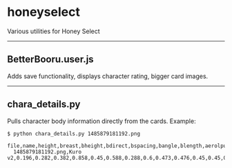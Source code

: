 # honeyselect
Various utilities for Honey Select

---
BetterBooru.user.js
---

Adds save functionality, displays character rating, bigger card images.

---
chara_details.py
---

Pulls character body information directly from the cards. Example:

    $ python chara_details.py 1485879181192.png
      file,name,height,breast,bheight,bdirect,bspacing,bangle,blength,aerolpuff,nipwid,head,neckwid,neckthik,thorwid,thorthik,cheswid,chesthik,waistwid,waistthik,waistheight,pelviswid,pelvisthik,hipswidth,hipsthik,butt,buttang,thighs,legs,calves,ankles,should,uparm,lowarm,areolasize,bsoft,bweight
      1485879181192.png,Kuro v2,0.196,0.282,0.382,0.858,0.45,0.588,0.288,0.6,0.473,0.476,0.45,0.45,0.344,0.45,0.255,0.299,0.469,0.154,0.745,0.205,0.005,0.383,0.0,0.419,0.723,0.27,0.0,0.102,0.206,0.12,0.156,0.178,0.736,0.504,0.5
